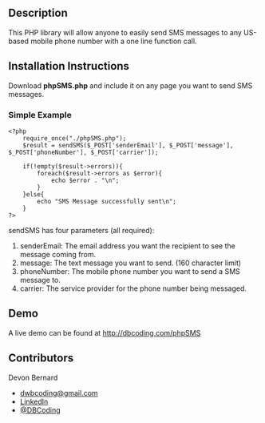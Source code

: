 ## Description
This PHP library will allow anyone to easily send SMS messages to any US-based mobile phone number with a one line function call.

## Installation Instructions
Download **phpSMS.php** and include it on any page you want to send SMS messages.

### Simple Example
```
<?php
	require_once("./phpSMS.php");
	$result = sendSMS($_POST['senderEmail'], $_POST['message'], $_POST['phoneNumber'], $_POST['carrier']);

	if(!empty($result->errors)){
		foreach($result->errors as $error){
			echo $error . "\n";
		}
	}else{
		echo "SMS Message successfully sent\n";
	}
?>
```
sendSMS has four parameters (all required):
1. senderEmail: The email address you want the recipient to see the message coming from.
2. message: The text message you want to send. (160 character limit)
3. phoneNumber: The mobile phone number you want to send a SMS message to.
4. carrier: The service provider for the phone number being messaged. 

## Demo
A live demo can be found at http://dbcoding.com/phpSMS

## Contributors
Devon Bernard
* dwbcoding@gmail.com
* [LinkedIn](https://www.linkedin.com/in/devonbernard)
* [@DBCoding](https://www.twitter.com/DBCoding)

